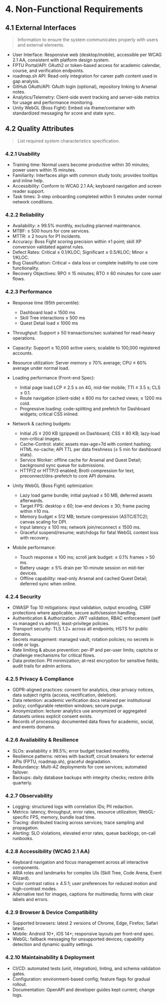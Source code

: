 # 4. Non-Functional Requirements

## 4.1 External Interfaces
> Information to ensure the system communicates properly with users and external elements.

- User Interface: Responsive web (desktop/mobile), accessible per WCAG 2.1 AA, consistent with platform design system.
- FPTU Portal/API: OAuth2 or token-based access for academic calendar, course, and verification endpoints.
- roadmap.sh API: Read-only integration for career path content used in gap analysis.
- GitHub OAuth/API: OAuth login (optional), repository linking to Arsenal notes.
- Analytics/Telemetry: Client-side event tracking and server-side metrics for usage and performance monitoring.
- Unity WebGL (Boss Fight): Embed via iframe/container with standardized messaging for score and state sync.

## 4.2 Quality Attributes
> List required system characteristics specification.

### 4.2.1 Usability
- Training time: Normal users become productive within 30 minutes; power users within 15 minutes.
- Familiarity: Interfaces align with common study tools; provides tooltips and inline help.
- Accessibility: Conform to WCAG 2.1 AA; keyboard navigation and screen reader support.
- Task times: 3-step onboarding completed within 5 minutes under normal network conditions.

### 4.2.2 Reliability
- Availability: ≥ 99.5% monthly, excluding planned maintenance.
- MTBF: ≥ 500 hours for core services.
- MTTR: ≤ 2 hours for P1 incidents.
- Accuracy: Boss Fight scoring precision within ±1 point; skill XP conversion validated against rules.
- Defect Rates: Critical ≤ 0.1/KLOC; Significant ≤ 0.5/KLOC; Minor ≤ 1/KLOC.
- Bug Classification: Critical = data loss or complete inability to use core functionality.
- Recovery Objectives: RPO ≤ 15 minutes; RTO ≤ 60 minutes for core user flows.

### 4.2.3 Performance
- Response time (95th percentile):
  - Dashboard load ≤ 1500 ms
  - Skill Tree interactions ≤ 500 ms
  - Quest Detail load ≤ 1000 ms
- Throughput: Support ≥ 50 transactions/sec sustained for read-heavy operations.
- Capacity: Support ≥ 10,000 active users; scalable to 100,000 registered accounts.
- Resource utilization: Server memory ≤ 70% average; CPU ≤ 60% average under normal load.

- Loading performance (Front-end Spec):
  - Initial page load LCP ≤ 2.5 s on 4G, mid-tier mobile; TTI ≤ 3.5 s; CLS ≤ 0.1.
  - Route navigation (client-side) ≤ 800 ms for cached views; ≤ 1200 ms cold.
  - Progressive loading: code-splitting and prefetch for Dashboard widgets; critical CSS inlined.

- Network & caching budgets:
  - Initial JS ≤ 200 KB (gzipped) on Dashboard; CSS ≤ 80 KB; lazy-load non-critical images.
  - Cache-Control: static assets max-age=7d with content hashing; HTML no-cache; API TTL per data freshness (≤ 5 min for dashboard stats).
  - Service Worker: offline cache for Arsenal and Quest Detail; background sync queue for submissions.
  - HTTP/2 or HTTP/3 enabled; Brotli compression for text; preconnect/dns-prefetch to core API domains.
- Unity WebGL (Boss Fight) optimization:
  - Lazy load game bundle; initial payload ≤ 50 MB, deferred assets afterwards.
  - Target FPS: desktop ≥ 60; low-end devices ≥ 30; frame pacing within ±10 ms.
  - Memory budget ≤ 512 MB; texture compression (ASTC/ETC2); canvas scaling for DPI.
  - Input latency ≤ 100 ms; network join/reconnect ≤ 1500 ms.
  - Graceful suspend/resume; watchdogs for fatal WebGL context loss with recovery.

- Mobile performance:
  - Touch response ≤ 100 ms; scroll jank budget: ≤ 0.1% frames > 50 ms.
  - Battery usage: ≤ 5% drain per 10-minute session on mid-tier devices.
  - Offline capability: read-only Arsenal and cached Quest Detail; deferred sync when online.

### 4.2.4 Security
- OWASP Top 10 mitigations: input validation, output encoding, CSRF protections where applicable, secure auth/session handling.
- Authentication & Authorization: JWT validation, RBAC enforcement (self vs managed vs admin), least-privilege policies.
- Transport security: TLS 1.2+ across all endpoints; HSTS for public domains.
- Secrets management: managed vault; rotation policies; no secrets in code or logs.
- Rate limiting & abuse prevention: per-IP and per-user limits; captcha or challenge mechanisms for critical flows.
- Data protection: PII minimization; at-rest encryption for sensitive fields; audit trails for admin actions.

### 4.2.5 Privacy & Compliance
- GDPR-aligned practices: consent for analytics, clear privacy notices, data subject rights (access, rectification, deletion).
- Data retention: academic verification docs retained per institutional policy; configurable retention windows; secure purge.
- Anonymization: lecturer analytics use anonymized or aggregated datasets unless explicit consent exists.
- Records of processing: documented data flows for academic, social, and events domains.

### 4.2.6 Availability & Resilience
- SLOs: availability ≥ 99.5%; error budget tracked monthly.
- Resilience patterns: retries with backoff, circuit breakers for external APIs (FPTU, roadmap.sh), graceful degradation.
- Redundancy: Multi-AZ deployments for core services; automated failover.
- Backups: daily database backups with integrity checks; restore drills quarterly.

### 4.2.7 Observability
- Logging: structured logs with correlation IDs; PII redaction.
- Metrics: latency, throughput, error rates, resource utilization; WebGL-specific FPS, memory, bundle load time.
- Tracing: distributed tracing across services; trace sampling and propagation.
- Alerting: SLO violations, elevated error rates, queue backlogs; on-call runbooks.

### 4.2.8 Accessibility (WCAG 2.1 AA)
- Keyboard navigation and focus management across all interactive components.
- ARIA roles and landmarks for complex UIs (Skill Tree, Code Arena, Event Wizard).
- Color contrast ratios ≥ 4.5:1; user preferences for reduced motion and high-contrast modes.
- Alternative text for images, captions for multimedia; forms with clear labels and errors.

### 4.2.9 Browser & Device Compatibility
- Supported browsers: latest 2 versions of Chrome, Edge, Firefox; Safari latest.
- Mobile: Android 10+, iOS 14+; responsive layouts per front-end spec.
- WebGL: fallback messaging for unsupported devices; capability detection and dynamic quality settings.

### 4.2.10 Maintainability & Deployment
- CI/CD: automated tests (unit, integration), linting, and schema validation gates.
- Configuration: environment-based config; feature flags for gradual rollout.
- Documentation: OpenAPI and developer guides kept current; change logs.